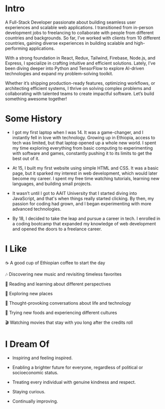 # Intro

A Full-Stack Developer passionate about building seamless user experiences and scalable web applications. I transitioned from in-person development jobs to freelancing to collaborate with people from different countries and backgrounds. So far, I’ve worked with clients from 10 different countries, gaining diverse experiences in building scalable and high-performing applications.

With a strong foundation in React, Redux, Tailwind, Firebase, Node.js, and Express, I specialize in crafting intuitive and efficient solutions. Lately, I’ve been diving deeper into Python and TensorFlow to explore AI-driven technologies and expand my problem-solving toolkit.

Whether it’s shipping production-ready features, optimizing workflows, or architecting efficient systems, I thrive on solving complex problems and collaborating with talented teams to create impactful software. Let’s build something awesome together!

# Some History

- I got my first laptop when I was 14. It was a game-changer, and I instantly fell in love with technology. Growing up in Ethiopia, access to tech was limited, but that laptop opened up a whole new world. I spent my time exploring everything from basic computing to experimenting with software and games, constantly pushing it to its limits to get the best out of it.

- At 15, I built my first website using simple HTML and CSS. It was a basic page, but it sparked my interest in web development, which would later become my career. I spent my free time watching tutorials, learning new languages, and building small projects.

- It wasn’t until I got to AAIT University that I started diving into JavaScript, and that's when things really started clicking. By then, my passion for coding had grown, and I began experimenting with more advanced technologies.

- By 18, I decided to take the leap and pursue a career in tech. I enrolled in a coding bootcamp that expanded my knowledge of web development and opened the doors to a freelance career.

# I Like

☕ A good cup of Ethiopian coffee to start the day

🎶 Discovering new music and revisiting timeless favorites

📖 Reading and learning about different perspectives

🚗 Exploring new places

🌌 Thought-provoking conversations about life and technology

🍣 Trying new foods and experiencing different cultures

🎬 Watching movies that stay with you long after the credits roll

# I Dream Of

- Inspiring and feeling inspired.

- Enabling a brighter future for everyone, regardless of political or socioeconomic status.

- Treating every individual with genuine kindness and respect.

- Staying curious.

- Continually improving.
